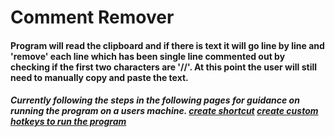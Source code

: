 # Comment Remover

#### Program will read the clipboard and if there is text it will go line by line and 'remove' each line which has been single line commented out by checking if the first two characters are '//'. At this point the user will still need to manually copy and paste the text.

##### Currently following the steps in the following pages for guidance on running the program on a users machine. [create shortcut](https://www.digitalcitizen.life/how-create-shortcuts/) [create custom hotkeys to run the program](https://www.digitalcitizen.life/start-windows-apps-keyboard-shortcut/)
